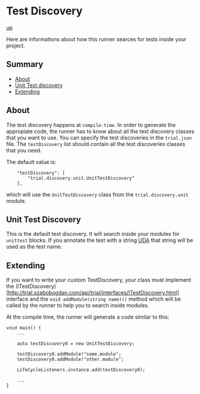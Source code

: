 # Test Discovery

[up](../README.md)

Here are informations about how this runner searces for tests inside your project.

## Summary

  - [About](#about)
  - [Unit Test discovery](#unit-test-discovery)
  - [Extending](#extending)

## About

The test discovery happens at `compile-time`. In order to generate the appropiate code, the
runner has to know about all the test discovery classes that you want to use. You can specify the test discoveries
in the `trial.json` file. The `testDiscovery` list should contain all the test discoveries classes that you need.

The default value is:

```
    "testDiscovery": [
        "trial.discovery.unit.UnitTestDiscovery"
    ],
```

which will use the `UnitTestDiscovery` class from the `trial.discovery.unit` module.

## Unit Test Discovery

This is the default test discovery. It will search inside your modules for `unittest` blocks. If you annotate
the test with a string [UDA](http://dlang.org/spec/attribute.html#uda) that string will be used as the test name.

## Extending

If you want to write your custom TestDiscovery, your class must implement
the (ITestDiscovery)[http://trial.szabobogdan.com/api/trial/interfaces/ITestDiscovery.html] interface and 
the `void addModule(string name)()` method which will be called by the runner to help you to search inside modules.

At the compile time, the runner will generate a code similar to this:

```
void main() {
    ...

    auto testDiscovery0 = new UnitTestDiscovery;

    testDiscovery0.addModule!"some.module";
    testDiscovery0.addModule!"other.module";

    LifeCycleListeners.instance.add(testDiscovery0);

    ...
}

```